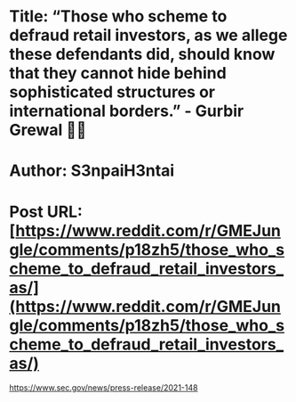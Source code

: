 # Title: “Those who scheme to defraud retail investors, as we allege these defendants did, should know that they cannot hide behind sophisticated structures or international borders.” - Gurbir Grewal 🦍🚀
# Author: S3npaiH3ntai
# Post URL: [https://www.reddit.com/r/GMEJungle/comments/p18zh5/those_who_scheme_to_defraud_retail_investors_as/](https://www.reddit.com/r/GMEJungle/comments/p18zh5/those_who_scheme_to_defraud_retail_investors_as/)


https://www.sec.gov/news/press-release/2021-148